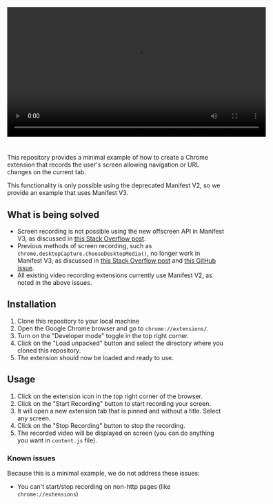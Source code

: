 <div style="text-align: center; margin-bottom: 24px">
  <video width="600px" src="https://user-images.githubusercontent.com/30879716/225107330-180848bd-216a-4084-bfa9-b48fb7bd5f7b.mov"></video>
</div>

#

This repository provides a minimal example of how to create a Chrome extension that records the user's screen allowing navigation or URL changes on the current tab.

This functionality is only possible using the deprecated Manifest V2, so we provide an example that uses Manifest V3.

## What is being solved

- Screen recording is not possible using the new offscreen API in Manifest V3, as discussed in [this Stack Overflow post](https://stackoverflow.com/questions/74773408/chrome-tabcapture-unavailable-in-mv3s-new-offscreen-api).
- Previous methods of screen recording, such as `chrome.desktopCapture.chooseDesktopMedia()`, no longer work in Manifest V3, as discussed in [this Stack Overflow post](https://stackoverflow.com/questions/30906689/capture-screen-chrome-desktopcapture-choosedesktopmedia-fails-pnacl-extens) and [this GitHub issue](https://github.com/GoogleChrome/chrome-extensions-samples/issues/627).
- All existing video recording extensions currently use Manifest V2, as noted in the above issues.


## Installation

1. Clone this repository to your local machine
2. Open the Google Chrome browser and go to `chrome://extensions/`.
3. Turn on the "Developer mode" toggle in the top right corner.
4. Click on the "Load unpacked" button and select the directory where you cloned this repository.
5. The extension should now be loaded and ready to use.

## Usage

1. Click on the extension icon in the top right corner of the browser.
2. Click on the "Start Recording" button to start recording your screen.
3. It will open a new extension tab that is pinned and without a title. Select any screen.
4. Click on the "Stop Recording" button to stop the recording.
5. The recorded video will be displayed on screen (you can do anything you want in `content.js` file).

### Known issues
Because this is a minimal example, we do not address these issues:
- You can't start/stop recording on non-http pages (like `chrome://extensions`)
